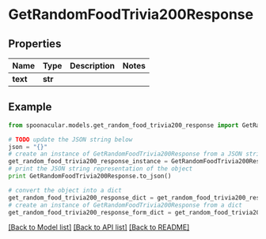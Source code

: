 # GetRandomFoodTrivia200Response



## Properties

Name | Type | Description | Notes
------------ | ------------- | ------------- | -------------
**text** | **str** |  | 

## Example

```python
from spoonacular.models.get_random_food_trivia200_response import GetRandomFoodTrivia200Response

# TODO update the JSON string below
json = "{}"
# create an instance of GetRandomFoodTrivia200Response from a JSON string
get_random_food_trivia200_response_instance = GetRandomFoodTrivia200Response.from_json(json)
# print the JSON string representation of the object
print GetRandomFoodTrivia200Response.to_json()

# convert the object into a dict
get_random_food_trivia200_response_dict = get_random_food_trivia200_response_instance.to_dict()
# create an instance of GetRandomFoodTrivia200Response from a dict
get_random_food_trivia200_response_form_dict = get_random_food_trivia200_response.from_dict(get_random_food_trivia200_response_dict)
```
[[Back to Model list]](../README.md#documentation-for-models) [[Back to API list]](../README.md#documentation-for-api-endpoints) [[Back to README]](../README.md)


